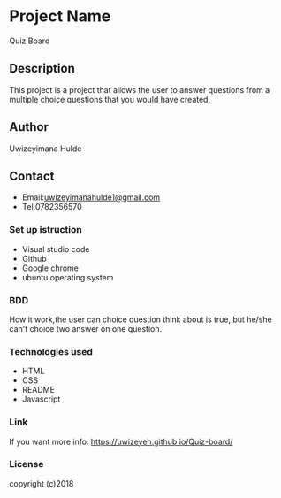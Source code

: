 # Project Name
Quiz Board
## Description
This project is a project that allows the user to answer questions from a multiple choice questions that you would have created.
## Author
 Uwizeyimana Hulde
## Contact
* Email:uwizeyimanahulde1@gmail.com
* Tel:0782356570
### Set up istruction
* Visual studio code
* Github
* Google chrome
* ubuntu operating system
### BDD
How it work,the user can choice question think about is true, but he/she can't choice two answer on one question.
### Technologies used
* HTML
* CSS
* README
* Javascript
### Link
If you want more info: https://uwizeyeh.github.io/Quiz-board/

### License
copyright (c)2018
